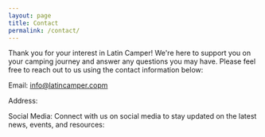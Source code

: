 ```yaml
---
layout: page
title: Contact
permalink: /contact/
---
```


Thank you for your interest in Latin Camper! We're here to support you on your camping journey and answer any questions you may have. Please feel free to reach out to us using the contact information below:

Email: info@latincamper.copm

Address:

Social Media:
Connect with us on social media to stay updated on the latest news, events, and resources:
